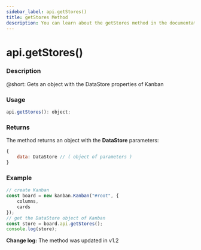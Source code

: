 ```yaml
---
sidebar_label: api.getStores()
title: getStores Method
description: You can learn about the getStores method in the documentation of the DHTMLX JavaScript Kanban library. Browse developer guides and API reference, try out code examples and live demos, and download a free 30-day evaluation version of DHTMLX Kanban.
---
```


# api.getStores()

### Description

@short: Gets an object with the DataStore properties of Kanban

### Usage

~~~jsx {}
api.getStores(): object;
~~~

### Returns

The method returns an object with the **DataStore** parameters:

~~~jsx {}
{
	data: DataStore // ( object of parameters )
}
~~~

### Example

~~~jsx {7}
// create Kanban
const board = new kanban.Kanban("#root", {
	columns,
	cards
});
// get the DataStore object of Kanban
const store = board.api.getStores();
console.log(store);
~~~

**Change log:** The method was updated in v1.2